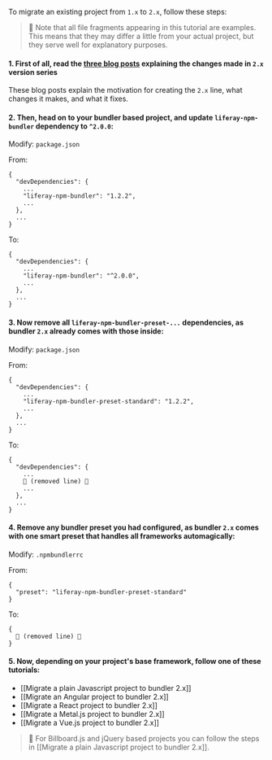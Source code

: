 To migrate an existing project from `1.x` to `2.x`, follow these steps:

> 👀 Note that all file fragments appearing in this tutorial are examples. This means that they may differ a little from your actual project, but they serve well for explanatory purposes.

#### 1. First of all, read the [three blog posts](https://community.liferay.com/blogs/-/blogs/why-we-need-a-new-liferay-npm-bundler-1-of-3-) explaining the changes made in `2.x` version series

These blog posts explain the motivation for creating the `2.x` line, what changes it makes, and what it fixes.

#### 2. Then, head on to your bundler based project, and update `liferay-npm-bundler` dependency to `^2.0.0`:

Modify: `package.json`

From:

```
{
  "devDependencies": {
    ...
    "liferay-npm-bundler": "1.2.2",
    ...
  },
  ...
}
```

To:

```
{
  "devDependencies": {
    ...
    "liferay-npm-bundler": "^2.0.0",
    ...
  },
  ...
}
```

#### 3. Now remove all `liferay-npm-bundler-preset-...` dependencies, as bundler `2.x` already comes with those inside:

Modify: `package.json`

From:

```
{
  "devDependencies": {
    ...
    "liferay-npm-bundler-preset-standard": "1.2.2",
    ...
  },
  ...
}
```

To:

```
{
  "devDependencies": {
    ...
    🚫 (removed line) 🚫
    ...
  },
  ...
}
```

#### 4. Remove any bundler preset you had configured, as bundler `2.x` comes with one smart preset that handles all frameworks automagically:

Modify: `.npmbundlerrc`

From:

```
{
  "preset": "liferay-npm-bundler-preset-standard"
}
```

To:

```
{
  🚫 (removed line) 🚫
}
```

#### 5. Now, depending on your project's base framework, follow one of these tutorials:

-   [[Migrate a plain Javascript project to bundler 2.x]]
-   [[Migrate an Angular project to bundler 2.x]]
-   [[Migrate a React project to bundler 2.x]]
-   [[Migrate a Metal.js project to bundler 2.x]]
-   [[Migrate a Vue.js project to bundler 2.x]]

> 👀 For Billboard.js and jQuery based projects you can follow the steps in [[Migrate a plain Javascript project to bundler 2.x]].
